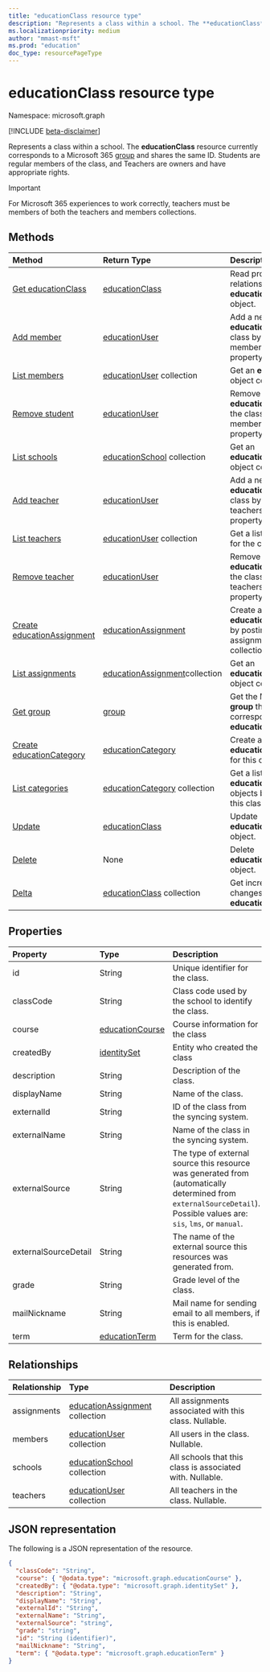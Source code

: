 ```yaml
---
title: "educationClass resource type"
description: "Represents a class within a school. The **educationClass** resource corresponds to the Microsoft 365 group and shares the same ID."
ms.localizationpriority: medium
author: "mmast-msft"
ms.prod: "education"
doc_type: resourcePageType
---
```


# educationClass resource type

Namespace: microsoft.graph

[!INCLUDE [beta-disclaimer](../../includes/beta-disclaimer.md)]

Represents a class within a school. The **educationClass** resource currently corresponds to a Microsoft 365 [group] and shares the same ID.
Students are regular members of the class, and Teachers are owners and have appropriate rights.

> [!IMPORTANT]
> For Microsoft 365 experiences to work correctly, teachers must be members of both the teachers and members collections.

## Methods

| Method                                                                  | Return Type                                    | Description                                                                               |
| :---------------------------------------------------------------------- | :--------------------------------------------- | :---------------------------------------------------------------------------------------- |
| [Get educationClass](../api/educationclass-get.md)                      | [educationClass]                               | Read properties and relationships of an **educationClass** object.                        |
| [Add member](../api/educationclass-post-members.md)                     | [educationUser]                                | Add a new **educationUser** for the class by posting to the members navigation property.  |
| [List members](../api/educationclass-list-members.md)                   | [educationUser] collection                     | Get an **educationUser** object collection.                                               |
| [Remove student](../api/educationclass-delete-members.md)               | [educationUser]                                | Remove an **educationUser** from the class through the members navigation property.       |
| [List schools](../api/educationclass-list-schools.md)                   | [educationSchool] collection                   | Get an **educationSchool** object collection.                                             |
| [Add teacher](../api/educationclass-post-teachers.md)                   | [educationUser]                                | Add a new **educationUser** for the class by posting to the teachers navigation property. |
| [List teachers](../api/educationclass-list-teachers.md)                 | [educationUser] collection                     | Get a list of teachers for the class.                                                     |
| [Remove teacher](../api/educationclass-delete-teachers.md)              | [educationUser]                                | Remove an **educationUser** from the class through the teachers navigation property.      |
| [Create educationAssignment](../api/educationclass-post-assignments.md) | [educationAssignment]                          | Create a new **educationAssignment** by posting to the assignments collection.            |
| [List assignments](../api/educationclass-list-assignments.md)           | [educationAssignment]collection                | Get an **educationAssignment** object collection.                                         |
| [Get group](../api/educationclass-get-group.md)                         | [group]                                        | Get the Microsoft 365 **group** that corresponds to this **educationClass**.              |
| [Create educationCategory](../api/educationclass-post-category.md)      | [educationCategory]                            | Create a new **educationCategory** for this class.                                        |
| [List categories](../api/educationclass-list-categories.md)             | [educationCategory] collection                 | Get a list of **educationCategory** objects belonging to this class.                      |
| [Update](../api/educationclass-update.md)                               | [educationClass]                               | Update **educationClass** object.                                                         |
| [Delete](../api/educationclass-delete.md)                               | None                                           | Delete **educationClass** object.                                                         |
| [Delta](../api/educationclass-delta.md)                                 | [educationClass](educationclass.md) collection | Get incremental changes for **educationClasses**                                          |

## Properties

| Property             | Type                                  | Description                                                                                                                                                          |
| :------------------- | :------------------------------------ | :------------------------------------------------------------------------------------------------------------------------------------------------------------------- |
| id                   | String                                | Unique identifier for the class.                                                                                                                                     |
| classCode            | String                                | Class code used by the school to identify the class.                                                                                                                 |
| course               | [educationCourse](educationcourse.md) | Course information for the class                                                                                                                                     |
| createdBy            | [identitySet]                         | Entity who created the class                                                                                                                                         |
| description          | String                                | Description of the class.                                                                                                                                            |
| displayName          | String                                | Name of the class.                                                                                                                                                   |
| externalId           | String                                | ID of the class from the syncing system.                                                                                                                             |
| externalName         | String                                | Name of the class in the syncing system.                                                                                                                             |
| externalSource       | String                                | The type of external source this resource was generated from (automatically determined from `externalSourceDetail`). Possible values are: `sis`, `lms`, or `manual`. |
| externalSourceDetail | String                                | The name of the external source this resources was generated from.                                                                                                   |
| grade                | String                                | Grade level of the class.                                                                                                                                            |
| mailNickname         | String                                | Mail name for sending email to all members, if this is enabled.                                                                                                      |
| term                 | [educationTerm]                       | Term for the class.                                                                                                                                                  |

## Relationships

| Relationship | Type                             | Description                                               |
| :----------- | :------------------------------- | :-------------------------------------------------------- |
| assignments  | [educationAssignment] collection | All assignments associated with this class. Nullable.     |
| members      | [educationUser] collection       | All users in the class. Nullable.                         |
| schools      | [educationSchool] collection     | All schools that this class is associated with. Nullable. |
| teachers     | [educationUser] collection       | All teachers in the class. Nullable.                      |

## JSON representation

The following is a JSON representation of the resource.

<!-- {
  "blockType": "resource",
  "keyProperty": "id",
  "optionalProperties": [

  ],
  "@odata.type": "microsoft.graph.educationClass"
}-->

```json
{
  "classCode": "String",
  "course": { "@odata.type": "microsoft.graph.educationCourse" },
  "createdBy": { "@odata.type": "microsoft.graph.identitySet" },
  "description": "String",
  "displayName": "String",
  "externalId": "String",
  "externalName": "String",
  "externalSource": "string",
  "grade": "string",
  "id": "String (identifier)",
  "mailNickname": "String",
  "term": { "@odata.type": "microsoft.graph.educationTerm" }
}
```

<!-- uuid: 8fcb5dbc-d5aa-4681-8e31-b001d5168d79
2015-10-25 14:57:30 UTC -->
<!-- {
  "type": "#page.educationClass",
  "description": "educationUser resource",
  "keywords": "",
  "section": "documentation",
  "tocPath": "",
  "suppressions": [
  ]

}-->

[educationclass]: educationclass.md
[educationuser]: educationuser.md
[educationassignment]: educationassignment.md
[educationcourse]: educationcourse.md
[educationcategory]: educationcategory.md
[educationschool]: educationschool.md
[educationterm]: educationterm.md
[identityset]: identityset.md
[group]: group.md


